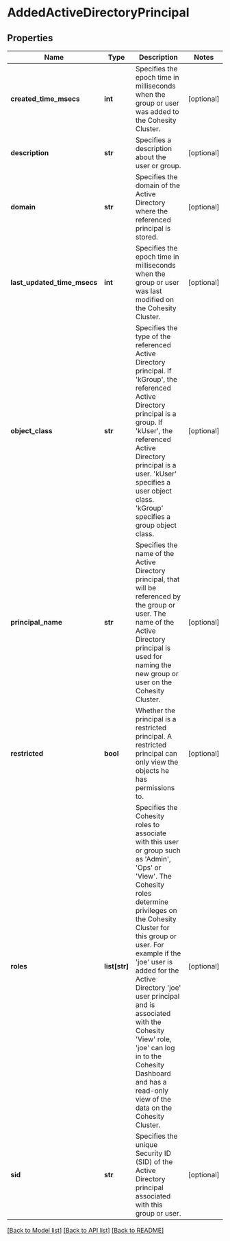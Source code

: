 # AddedActiveDirectoryPrincipal

## Properties
Name | Type | Description | Notes
------------ | ------------- | ------------- | -------------
**created_time_msecs** | **int** | Specifies the epoch time in milliseconds when the group or user was added to the Cohesity Cluster. | [optional] 
**description** | **str** | Specifies a description about the user or group. | [optional] 
**domain** | **str** | Specifies the domain of the Active Directory where the referenced principal is stored. | [optional] 
**last_updated_time_msecs** | **int** | Specifies the epoch time in milliseconds when the group or user was last modified on the Cohesity Cluster. | [optional] 
**object_class** | **str** | Specifies the type of the referenced Active Directory principal. If &#39;kGroup&#39;, the referenced Active Directory principal is a group. If &#39;kUser&#39;, the referenced Active Directory principal is a user. &#39;kUser&#39; specifies a user object class. &#39;kGroup&#39; specifies a group object class. | [optional] 
**principal_name** | **str** | Specifies the name of the Active Directory principal, that will be referenced by the group or user. The name of the Active Directory principal is used for naming the new group or user on the Cohesity Cluster. | [optional] 
**restricted** | **bool** | Whether the principal is a restricted principal. A restricted principal can only view the objects he has permissions to. | [optional] 
**roles** | **list[str]** | Specifies the Cohesity roles to associate with this user or group such as &#39;Admin&#39;, &#39;Ops&#39; or &#39;View&#39;. The Cohesity roles determine privileges on the Cohesity Cluster for this group or user. For example if the &#39;joe&#39; user is added for the Active Directory &#39;joe&#39; user principal and is associated with the Cohesity &#39;View&#39; role, &#39;joe&#39; can log in to the Cohesity Dashboard and has a read-only view of the data on the Cohesity Cluster. | [optional] 
**sid** | **str** | Specifies the unique Security ID (SID) of the Active Directory principal associated with this group or user. | [optional] 

[[Back to Model list]](../README.md#documentation-for-models) [[Back to API list]](../README.md#documentation-for-api-endpoints) [[Back to README]](../README.md)


